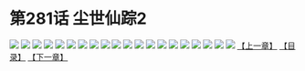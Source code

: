 # 第281话 尘世仙踪2
![](https://s1.baozimh.com/scomic/sanyanxiaotianlu-samanhua/0/280-bhnp/1.jpg)
![](https://s1.baozimh.com/scomic/sanyanxiaotianlu-samanhua/0/280-bhnp/2.jpg)
![](https://s1.baozimh.com/scomic/sanyanxiaotianlu-samanhua/0/280-bhnp/3.jpg)
![](https://s1.baozimh.com/scomic/sanyanxiaotianlu-samanhua/0/280-bhnp/4.jpg)
![](https://s1.baozimh.com/scomic/sanyanxiaotianlu-samanhua/0/280-bhnp/5.jpg)
![](https://s1.baozimh.com/scomic/sanyanxiaotianlu-samanhua/0/280-bhnp/6.jpg)
![](https://s1.baozimh.com/scomic/sanyanxiaotianlu-samanhua/0/280-bhnp/7.jpg)
![](https://s1.baozimh.com/scomic/sanyanxiaotianlu-samanhua/0/280-bhnp/8.jpg)
![](https://s1.baozimh.com/scomic/sanyanxiaotianlu-samanhua/0/280-bhnp/9.jpg)
![](https://s1.baozimh.com/scomic/sanyanxiaotianlu-samanhua/0/280-bhnp/10.jpg)
![](https://s1.baozimh.com/scomic/sanyanxiaotianlu-samanhua/0/280-bhnp/11.jpg)
![](https://s1.baozimh.com/scomic/sanyanxiaotianlu-samanhua/0/280-bhnp/12.jpg)
![](https://s1.baozimh.com/scomic/sanyanxiaotianlu-samanhua/0/280-bhnp/13.jpg)
![](https://s1.baozimh.com/scomic/sanyanxiaotianlu-samanhua/0/280-bhnp/14.jpg)
![](https://s1.baozimh.com/scomic/sanyanxiaotianlu-samanhua/0/280-bhnp/15.jpg)
![](https://s1.baozimh.com/scomic/sanyanxiaotianlu-samanhua/0/280-bhnp/16.jpg)
![](https://s1.baozimh.com/scomic/sanyanxiaotianlu-samanhua/0/280-bhnp/17.jpg)
![](https://s1.baozimh.com/scomic/sanyanxiaotianlu-samanhua/0/280-bhnp/18.jpg)
![](https://s1.baozimh.com/scomic/sanyanxiaotianlu-samanhua/0/280-bhnp/19.jpg)
![](https://s1.baozimh.com/scomic/sanyanxiaotianlu-samanhua/0/280-bhnp/20.jpg)
[【上一章】](./280.md)
[【目录】](./README.md)
[【下一章】](./282.md)
